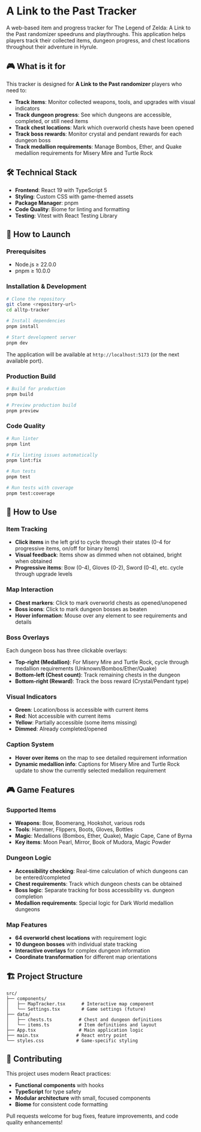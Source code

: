 # A Link to the Past Tracker

A web-based item and progress tracker for The Legend of Zelda: A Link to the Past randomizer speedruns and playthroughs. This application helps players track their collected items, dungeon progress, and chest locations throughout their adventure in Hyrule.

## 🎮 What is it for

This tracker is designed for **A Link to the Past randomizer** players who need to:
- **Track items**: Monitor collected weapons, tools, and upgrades with visual indicators
- **Track dungeon progress**: See which dungeons are accessible, completed, or still need items
- **Track chest locations**: Mark which overworld chests have been opened
- **Track boss rewards**: Monitor crystal and pendant rewards for each dungeon boss
- **Track medallion requirements**: Manage Bombos, Ether, and Quake medallion requirements for Misery Mire and Turtle Rock

## 🛠️ Technical Stack

- **Frontend**: React 19 with TypeScript 5
- **Styling**: Custom CSS with game-themed assets
- **Package Manager**: pnpm
- **Code Quality**: Biome for linting and formatting
- **Testing**: Vitest with React Testing Library

## 🚀 How to Launch

### Prerequisites
- Node.js ≥ 22.0.0
- pnpm ≥ 10.0.0

### Installation & Development

```bash
# Clone the repository
git clone <repository-url>
cd alltp-tracker

# Install dependencies
pnpm install

# Start development server
pnpm dev
```

The application will be available at `http://localhost:5173` (or the next available port).

### Production Build

```bash
# Build for production
pnpm build

# Preview production build
pnpm preview
```

### Code Quality

```bash
# Run linter
pnpm lint

# Fix linting issues automatically
pnpm lint:fix

# Run tests
pnpm test

# Run tests with coverage
pnpm test:coverage
```

## 🎯 How to Use

### Item Tracking
- **Click items** in the left grid to cycle through their states (0-4 for progressive items, on/off for binary items)
- **Visual feedback**: Items show as dimmed when not obtained, bright when obtained
- **Progressive items**: Bow (0-4), Gloves (0-2), Sword (0-4), etc. cycle through upgrade levels

### Map Interaction
- **Chest markers**: Click to mark overworld chests as opened/unopened
- **Boss icons**: Click to mark dungeon bosses as beaten
- **Hover information**: Mouse over any element to see requirements and details

### Boss Overlays
Each dungeon boss has three clickable overlays:
- **Top-right (Medallion)**: For Misery Mire and Turtle Rock, cycle through medallion requirements (Unknown/Bombos/Ether/Quake)
- **Bottom-left (Chest count)**: Track remaining chests in the dungeon
- **Bottom-right (Reward)**: Track the boss reward (Crystal/Pendant type)

### Visual Indicators
- **Green**: Location/boss is accessible with current items
- **Red**: Not accessible with current items  
- **Yellow**: Partially accessible (some items missing)
- **Dimmed**: Already completed/opened

### Caption System
- **Hover over items** on the map to see detailed requirement information
- **Dynamic medallion info**: Captions for Misery Mire and Turtle Rock update to show the currently selected medallion requirement

## 🎮 Game Features

### Supported Items
- **Weapons**: Bow, Boomerang, Hookshot, various rods
- **Tools**: Hammer, Flippers, Boots, Gloves, Bottles
- **Magic**: Medallions (Bombos, Ether, Quake), Magic Cape, Cane of Byrna
- **Key items**: Moon Pearl, Mirror, Book of Mudora, Magic Powder

### Dungeon Logic
- **Accessibility checking**: Real-time calculation of which dungeons can be entered/completed
- **Chest requirements**: Track which dungeon chests can be obtained
- **Boss logic**: Separate tracking for boss accessibility vs. dungeon completion
- **Medallion requirements**: Special logic for Dark World medallion dungeons

### Map Features
- **64 overworld chest locations** with requirement logic
- **10 dungeon bosses** with individual state tracking
- **Interactive overlays** for complex dungeon information
- **Coordinate transformation** for different map orientations

## 🏗️ Project Structure

```
src/
├── components/
│   ├── MapTracker.tsx      # Interactive map component
│   └── Settings.tsx        # Game settings (future)
├── data/
│   ├── chests.ts          # Chest and dungeon definitions
│   └── items.ts           # Item definitions and layout
├── App.tsx                # Main application logic
├── main.tsx              # React entry point
└── styles.css            # Game-specific styling
```

## 🤝 Contributing

This project uses modern React practices:
- **Functional components** with hooks
- **TypeScript** for type safety
- **Modular architecture** with small, focused components
- **Biome** for consistent code formatting

Pull requests welcome for bug fixes, feature improvements, and code quality enhancements!
